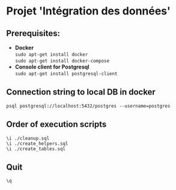 # Projet 'Intégration des données'

## Prerequisites:

* __Docker__  
`sudo apt-get install docker`  
`sudo apt-get install docker-compose`  
* __Console client for Postgresql__  
`sudo apt-get install postgresql-client`

## Connection string to local DB in docker  
`psql postgresql://localhost:5432/postgres --username=postgres`

## Order of execution scripts  
`\i ./cleanup.sql`  
`\i ./create_helpers.sql`  
`\i ./create_tables.sql`

## Quit  
`\q`
